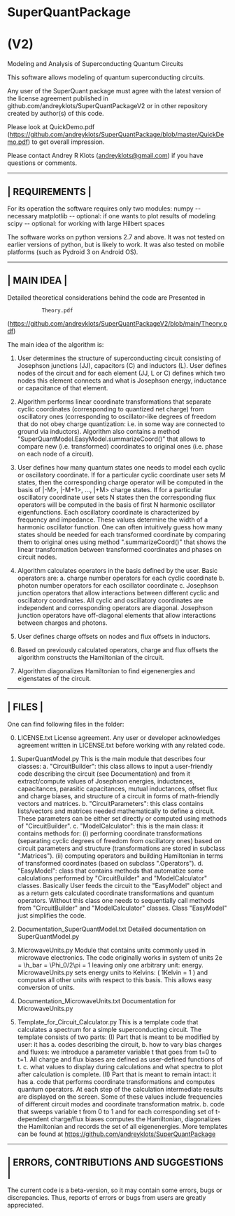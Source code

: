 # SuperQuantPackage
# (V2)
Modeling and Analysis of Superconducting Quantum Circuits

This software allows modeling of quantum superconducting circuits.

  Any user of the SuperQuant package must agree with the latest version
of the license agreement published in
github.com/andreyklots/SuperQuantPackageV2
or in other repository created by author(s) of this code.

  Please look at QuickDemo.pdf (https://github.com/andreyklots/SuperQuantPackage/blob/master/QuickDemo.pdf) to get overall impression.

  Please contact Andrey R Klots (andreyklots@gmail.com)
if you have questions or comments.

 ----------------
|  REQUIREMENTS  |
 ----------------

For its operation the software requires only two modules:
  numpy -- necessary
  matplotlib -- optional: if one wants to plot results of modeling
  scipy -- optional: for working with large Hilbert spaces
  
  The software works on python versions 2.7 and above.
  It was not tested on earlier versions of python, but is likely
  to work. It was also tested on mobile platforms (such as
  Pydroid 3 on Android OS).

 -------------
|  MAIN IDEA  |
 -------------
Detailed theoretical considerations behind the code are
Presented in

               Theory.pdf 
(https://github.com/andreyklots/SuperQuantPackageV2/blob/main/Theory.pdf)

The main idea of the algorithm is:

1.  User determines the structure of superconducting circuit
    consisting of Josephson junctions (JJ), capacitors (C)
    and inductors (L). User defines nodes of the circuit
    and for each element (JJ, L or C) defines which two
    nodes this element connects and what is Josephson
    energy, inductance or capacitance of that element.

2.  Algorithm performs linear coordinate transformations
    that separate cyclic coordinates (corresponding
    to quantized net charge) from oscillatory ones
    (corresponding to oscillator-like degrees of freedom
    that do not obey charge quantization: i.e. in some way are
    connected to ground via inductors). Algorithm also contains
    a method "SuperQuantModel.EasyModel.summarizeCoord()"
    that allows to compare new (i.e. transformed)
    coordinates to original ones (i.e. phase on each node of a 
    circuit).

3.  User defines how many quantum states one needs to model each
    cyclic or oscillatory coordinate.
    If for a particular cyclic coordinate user sets M states,
    then the corresponding charge operator will be computed in
    the basis of |-M>, |-M+1>, ..., |+M> charge states.
    If for a particular oscillatory coordinate user sets N states
    then the corresponding flux operators will be computed in the
    basis of first N harmonic oscillator eigenfunctions. Each oscillatory
    coordinate is characterized by frequency and impedance. These
    values determine the width of a harmonic oscillator function.
    One can often intuitively guess how many states should be needed
    for each transformed coordinate by comparing them to original ones
    using method ".summarizeCoord()" that shows the linear transformation
    between transformed coordinates and phases on circuit nodes.

4.  Algorithm calculates operators in the basis defined by the user.
    Basic operators are:
              a. charge number operators for each cyclic coordinate
              b. photon number operators for each oscillator coordinate
              c. Josephson junction operators that allow interactions
                 between different cyclic and oscillatory coordinates.
              All cyclic and oscillatory coordinates are independent
              and corresponding operators are diagonal.
              Josephson junction operators have off-diagonal elements
              that allow interactions between charges and photons.

5.   User defines charge offsets on nodes and flux offsets in inductors.

6.   Based on previously calculated operators, charge and flux offsets
     the algorithm constructs the Hamiltonian of the circuit.

7.   Algorithm diagonalizes Hamiltonian to find eigenenergies
     and eigenstates of the circuit.



 ---------
|  FILES  |
 ---------

One can find following files in the folder:

0. LICENSE.txt
      License agreement. Any user or developer acknowledges agreement 
      written in LICENSE.txt before working with any related code.

1. SuperQuantModel.py
      This is the main module that describes four classes:
      a. "CircuitBuilder": this class allows to input a user-friendly
         code describing the circuit (see Documentation) and from it
         extract/compute values of Josephson energies, inductances,
         capacitances, parasitic capacitances, mutual inductances, 
         offset flux and charge biases, and structure of a circuit in forms
         of math-friendly vectors and matrices.
     b. "CircuitParameters": this class contains lists/vectors and matrices
        needed mathematically to define a circuit. These parameters can be 
        either set directly or computed using methods of "CircuitBuilder".
     c. "ModelCalculator": this is the main class: it contains methods for:
        (i)  performing coordinate transformations (separating cyclic degrees
             of freedom from oscillatory ones) based on circuit parameters
             and structure (transformations are stored in subclass ".Matrices").
        (ii) computing operators and building Hamiltonian in terms of
             transformed coordinates (based on subclass ".Operators").
     d. "EasyModel": class that contains methods that automatize some
        calculations performed by "CircuitBuilder" and "ModelCalculator"
        classes. Basically User feeds the circuit to the "EasyModel" 
        object and as a return gets calculated coordinate transformations
        and quantum operators. Without this class one needs to sequentially
       call methods from "CircuitBuilder" and
       "ModelCalculator" classes. Class "EasyModel" just simplifies
        the code.

2.  Documentation_SuperQuantModel.txt
       Detailed documentation on SuperQuantModel.py

3.  MicrowaveUnits.py
       Module that contains units commonly used in microwave electronics.
       The code originally works in system of units
                 2e = \h_bar = \Phi_0/2\pi = 1
       leaving only one arbitrary unit: energy. MicrowaveUnits.py sets 
       energy units to Kelvins: ( 1Kelvin = 1 ) and computes all other units
       with respect to this basis. This allows easy conversion of units.

4.   Documentation_MicrowaveUnits.txt
       Documentation for MicrowaveUnits.py

5.   Template_for_Circuit_Calculator.py
       This is a template code that calculates a spectrum for a simple
       superconducting circuit. The template consists of two parts:
       (I)   Part that is meant to be modified by user:
             it has 
             a.  codes describing the circuit,
             b.  how to vary bias charges and fluxes: we introduce a
                 parameter variable t that goes from t=0 to t=1. All
                 charge and flux biases are defined as
                 user-defined functions of t.
             c.  what values to display during calculations and what
                 spectra to plot after calculation is complete.
       (II)  Part that is meant to remain intact:
             it has
             a. code that performs coordinate transformations and computes
                quantum operators. At each step of the calculation
                intermediate results are displayed on the screen. Some of
                these values include frequencies of different circuit modes
                and coordinate transformation matrix.
             b. code that sweeps variable t from 0 to 1 and for each
                corresponding set of t-dependent charge/flux biases
                computes the Hamiltonian, diagonalizes the Hamiltonian and
                records the set of all eigenenergies.
       More templates can be found at https://github.com/andreyklots/SuperQuantPackage
             


 ---------------------------------------
| ERRORS, CONTRIBUTIONS AND SUGGESTIONS |
 ---------------------------------------

The current code is a beta-version, so it may contain some errors, bugs
 or discrepancies. Thus, reports of errors or bugs from users are
 greatly appreciated.
